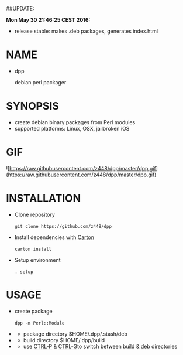##UPDATE: 

**Mon May 30 21:46:25 CEST 2016:**
- release stable: makes .deb packages, generates index.html
    
# NAME

- dpp

    debian perl packager

# SYNOPSIS

- create debian binary packages from Perl modules 
- supported platforms: Linux, OSX, jailbroken iOS

# GIF

![https://raw.githubusercontent.com/z448/dpp/master/dpp.gif](https://raw.githubusercontent.com/z448/dpp/master/dpp.gif)

# INSTALLATION

- Clone repository

    `git clone https://github.com/z448/dpp`

- Install dependencies with [Carton](https://metacpan.org/pod/Carton)

    `carton install`

- Setup environment

    `. setup`

# USAGE

- create package 

    `dpp -m Perl::Module`

- - package directory $HOME/.dpp/.stash/deb
- - build directory $HOME/.dpp/build
- - use [CTRL-P](https://metacpan.org/pod/CTRL-P) & [CTRL-G](https://metacpan.org/pod/CTRL-G)to switch between build & deb directories
